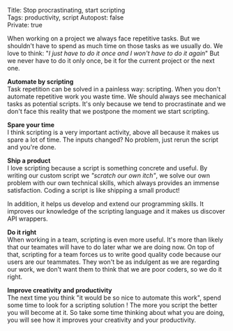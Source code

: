 Title: Stop procrastinating, start scripting  
Tags: productivity, script 
Autopost: false   
Private: true  

When working on a project we always face repetitive tasks. But we shouldn't have to spend as much time on those tasks as we usually do. We love
to think: "_I just have to do it once and I won't have to do it again_" But we never have to do it only once, be it for the current project or
the next one.    

**Automate by scripting**  
Task repetition can be solved in a painless way: scripting. When you don't automate repetitive work you waste time. We should always see mechanical tasks as potential scripts. It's only
because we tend to procrastinate and we don't face this reality that we
postpone the moment we start scripting.  

**Spare your time**  
I think scripting is a very important activity, above
all because it makes us spare a lot of time. The inputs changed? No problem, just
rerun the script and you're done.  

**Ship a product**  
I love scripting because a script is something concrete and useful. By writing our custom
script we *"scratch our own itch"*, we solve our own problem with our
own technical skills, which always provides an immense satisfaction. Coding a script is like shipping a
small product!  

In addition, it helps us develop and extend our programming
skills. It improves our knowledge of the scripting language and it makes us
discover API wrappers.  

**Do it right**  
When working in a team, scripting is even more useful. It's
more than likely that our teamates will have to do later whar we are doing now. On top of that, scripting for a team forces us
to write good quality code because our users are our teammates. They
won't be as indulgent as we are regarding our work, we don't want them
to think that we are poor coders, so we do it right.  


**Improve creativity and productivity**  
The next time you think "it would be so nice to automate this work", spend some time to look for a scripting solution ! The more you script the better you will become at it. So take some time thinking about what you are doing, you will see
how it improves your creativity and your productivity.
